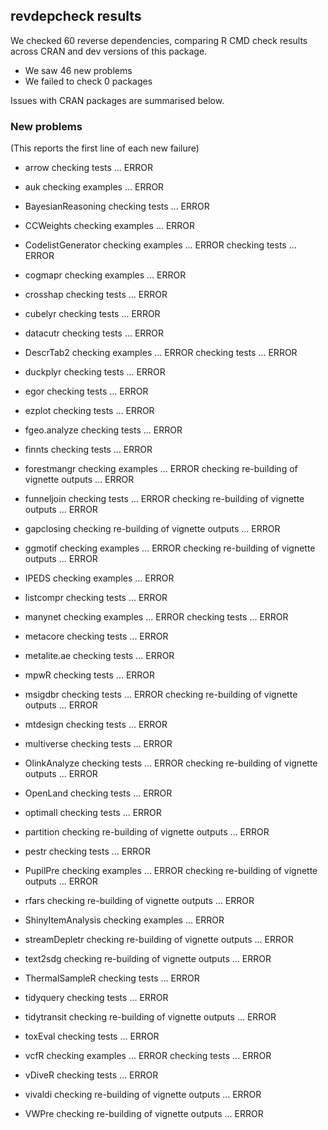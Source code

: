 ## revdepcheck results

We checked 60 reverse dependencies, comparing R CMD check results across CRAN and dev versions of this package.

 * We saw 46 new problems
 * We failed to check 0 packages

Issues with CRAN packages are summarised below.

### New problems
(This reports the first line of each new failure)

* arrow
  checking tests ... ERROR

* auk
  checking examples ... ERROR

* BayesianReasoning
  checking tests ... ERROR

* CCWeights
  checking examples ... ERROR

* CodelistGenerator
  checking examples ... ERROR
  checking tests ... ERROR

* cogmapr
  checking examples ... ERROR

* crosshap
  checking tests ... ERROR

* cubelyr
  checking tests ... ERROR

* datacutr
  checking tests ... ERROR

* DescrTab2
  checking examples ... ERROR
  checking tests ... ERROR

* duckplyr
  checking tests ... ERROR

* egor
  checking tests ... ERROR

* ezplot
  checking tests ... ERROR

* fgeo.analyze
  checking tests ... ERROR

* finnts
  checking tests ... ERROR

* forestmangr
  checking examples ... ERROR
  checking re-building of vignette outputs ... ERROR

* funneljoin
  checking tests ... ERROR
  checking re-building of vignette outputs ... ERROR

* gapclosing
  checking re-building of vignette outputs ... ERROR

* ggmotif
  checking examples ... ERROR
  checking re-building of vignette outputs ... ERROR

* IPEDS
  checking examples ... ERROR

* listcompr
  checking tests ... ERROR

* manynet
  checking examples ... ERROR
  checking tests ... ERROR

* metacore
  checking tests ... ERROR

* metalite.ae
  checking tests ... ERROR

* mpwR
  checking tests ... ERROR

* msigdbr
  checking tests ... ERROR
  checking re-building of vignette outputs ... ERROR

* mtdesign
  checking tests ... ERROR

* multiverse
  checking tests ... ERROR

* OlinkAnalyze
  checking tests ... ERROR
  checking re-building of vignette outputs ... ERROR

* OpenLand
  checking tests ... ERROR

* optimall
  checking tests ... ERROR

* partition
  checking re-building of vignette outputs ... ERROR

* pestr
  checking tests ... ERROR

* PupilPre
  checking examples ... ERROR
  checking re-building of vignette outputs ... ERROR

* rfars
  checking re-building of vignette outputs ... ERROR

* ShinyItemAnalysis
  checking examples ... ERROR

* streamDepletr
  checking re-building of vignette outputs ... ERROR

* text2sdg
  checking re-building of vignette outputs ... ERROR

* ThermalSampleR
  checking tests ... ERROR

* tidyquery
  checking tests ... ERROR

* tidytransit
  checking re-building of vignette outputs ... ERROR

* toxEval
  checking tests ... ERROR

* vcfR
  checking examples ... ERROR
  checking tests ... ERROR

* vDiveR
  checking tests ... ERROR

* vivaldi
  checking re-building of vignette outputs ... ERROR

* VWPre
  checking re-building of vignette outputs ... ERROR

